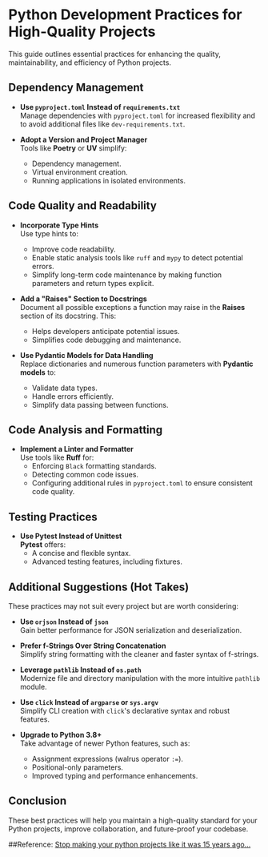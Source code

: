 # Python Development Practices for High-Quality Projects

This guide outlines essential practices for enhancing the quality, maintainability, and efficiency of Python projects.

## Dependency Management
- **Use `pyproject.toml` Instead of `requirements.txt`**  
  Manage dependencies with `pyproject.toml` for increased flexibility and to avoid additional files like `dev-requirements.txt`.

- **Adopt a Version and Project Manager**  
  Tools like **Poetry** or **UV** simplify:
  - Dependency management.
  - Virtual environment creation.
  - Running applications in isolated environments.

## Code Quality and Readability
- **Incorporate Type Hints**  
  Use type hints to:
  - Improve code readability.
  - Enable static analysis tools like `ruff` and `mypy` to detect potential errors.
  - Simplify long-term code maintenance by making function parameters and return types explicit.

- **Add a "Raises" Section to Docstrings**  
  Document all possible exceptions a function may raise in the **Raises** section of its docstring. This:
  - Helps developers anticipate potential issues.
  - Simplifies code debugging and maintenance.

- **Use Pydantic Models for Data Handling**  
  Replace dictionaries and numerous function parameters with **Pydantic models** to:
  - Validate data types.
  - Handle errors efficiently.
  - Simplify data passing between functions.

## Code Analysis and Formatting
- **Implement a Linter and Formatter**  
  Use tools like **Ruff** for:
  - Enforcing `Black` formatting standards.
  - Detecting common code issues.
  - Configuring additional rules in `pyproject.toml` to ensure consistent code quality.

## Testing Practices
- **Use Pytest Instead of Unittest**  
  **Pytest** offers:
  - A concise and flexible syntax.
  - Advanced testing features, including fixtures.

## Additional Suggestions (Hot Takes)
These practices may not suit every project but are worth considering:
- **Use `orjson` Instead of `json`**  
  Gain better performance for JSON serialization and deserialization.
  
- **Prefer f-Strings Over String Concatenation**  
  Simplify string formatting with the cleaner and faster syntax of f-strings.

- **Leverage `pathlib` Instead of `os.path`**  
  Modernize file and directory manipulation with the more intuitive `pathlib` module.

- **Use `click` Instead of `argparse` or `sys.argv`**  
  Simplify CLI creation with `click`'s declarative syntax and robust features.

- **Upgrade to Python 3.8+**  
  Take advantage of newer Python features, such as:
  - Assignment expressions (walrus operator `:=`).
  - Positional-only parameters.
  - Improved typing and performance enhancements.

## Conclusion
These best practices will help you maintain a high-quality standard for your Python projects, improve collaboration, and future-proof your codebase.

##Reference:
[Stop making your python projects like it was 15 years ago…](https://levelup.gitconnected.com/stop-making-your-python-projects-like-it-was-15-years-ago-125436b470a5)
